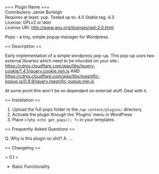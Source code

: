 === Plugin Name ===  
Contributors: Jamie Burleigh  
Requires at least: yup.
Tested up to: 4.0
Stable tag: 4.3  
License: GPLv2 or later  
License URI: http://www.gnu.org/licenses/gpl-2.0.html  

Pops - a tiny, simple popup manager for Wordpress.

== Description ==

Early implementation of a simple wordpress pop-up. This pop-up uses two external libraries which need to be inlucded on your site.:
https://cdnjs.cloudflare.com/ajax/libs/jquery-cookie/1.4.1/jquery.cookie.min.js
AND
https://cdnjs.cloudflare.com/ajax/libs/magnific-popup.js/0.9.9/jquery.magnific-popup.min.js

At some point this won't be so dependant on external stuff.
Deal with it.

== Installation ==

1. Upload the full pops folder to the `/wp-content/plugins/` directory
1. Activate the plugin through the 'Plugins' menu in WordPress
1. Place `<?php echo get_pops(); ?>` in your templates

== Frequently Asked Questions ==

Q. Why is this plugin so shit?
A. ...

== Changelog ==

= 0.1 =
* Basic Functionality
